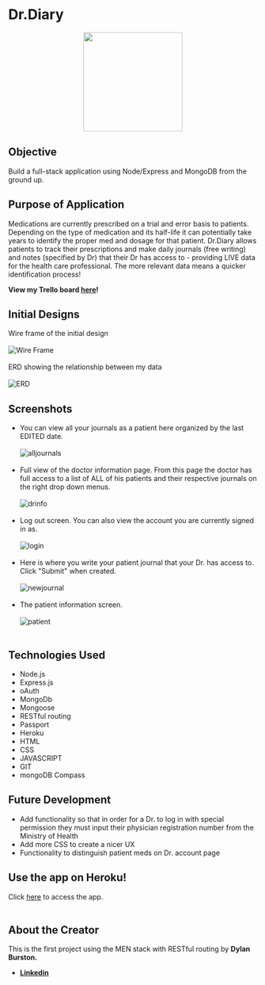 # Dr.Diary 

<p align="center">
  <img width="200" height="200" src="../Dr-Diary/public/images/journal.png">
</p>

## Objective 
Build a full-stack application using Node/Express and MongoDB from the ground up. 

## Purpose of Application
Medications are currently prescribed on a trial and error basis to patients. Depending on the type of medication and its half-life it can potentially take years to identify the proper med and dosage for that patient. Dr.Diary allows patients to track their prescriptions and make daily journals (free writing) and notes (specified by Dr) that their Dr has access to - providing LIVE data for the health care professional. The more relevant data means a quicker identification process! 

**View my Trello board [here](https://trello.com/b/X8p4Mr0t/drdiary)!**

## Initial Designs
Wire frame of the initial design 
<br><br>
![Wire Frame](/public/images/WireFrame.png)
<br><br>
ERD showing the relationship between my data 
<br><br>
![ERD](/public/images/ERD.jpg)

## Screenshots 

- You can view all your journals as a patient here organized by the last EDITED date. 
<br><br>
![alljournals](/public/images/alljournals.png)
<br><br>
- Full view of the doctor information page. From this page the doctor has full access to a list of ALL of his patients and their respective journals on the right drop down menus.
<br><br>
![drinfo](/public/images/doctorinfo.png)
<br><br>
- Log out screen. You can also view the account you are currently signed in as. 
<br><br>
![login](/public/images/login.png)
<br><br>
- Here is where you write your patient journal that your Dr. has access to. Click "Submit" when created. 
<br><br>
![newjournal](/public/images/newjournal.png)
<br><br>
- The patient information screen. 
<br><br>
![patient](/public/images/patientscreen.png)
<br><br>

## Technologies Used
- Node.js
- Express.js
- oAuth
- MongoDb
- Mongoose
- RESTful routing
- Passport
- Heroku 
- HTML
- CSS 
- JAVASCRIPT 
- GIT 
- mongoDB Compass

## Future Development 
- Add functionality so that in order for a Dr. to log in with special permission they must input their physician registration number from the Ministry of Health 
- Add more CSS to create a nicer UX 
- Functionality to distinguish patient meds on Dr. account page 


## Use the app on Heroku! 
Click <a href="https://dctrdiary.herokuapp.com/" target="_blank" rel="noopener noreferrer">here</a> to access the app. 
<br><br>
## About the Creator 
This is the first project using the MEN stack with RESTful routing by **Dylan Burston.**
- **[Linkedin](https://www.linkedin.com/in/dylan-burston-09727265/)**
